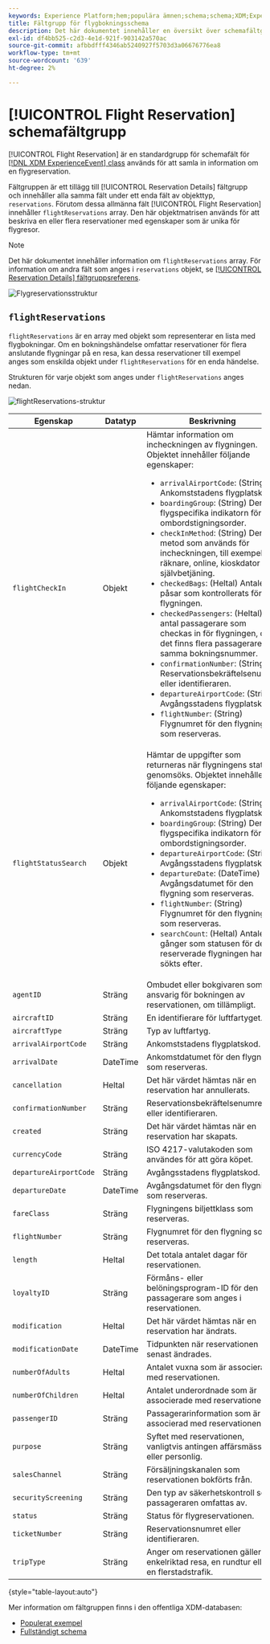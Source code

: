 ```yaml
---
keywords: Experience Platform;hem;populära ämnen;schema;schema;XDM;ExperienceEvent;fields;schemas;Schema design;field group;field group;reservation;flight;
title: Fältgrupp för flygbokningsschema
description: Det här dokumentet innehåller en översikt över schemafältgruppen Flight Reservation.
exl-id: df4bb525-c2d3-4e1d-921f-903142a570ac
source-git-commit: afbbdfff4346ab5240927f5703d3a06676776ea8
workflow-type: tm+mt
source-wordcount: '639'
ht-degree: 2%

---
```


# [!UICONTROL Flight Reservation] schemafältgrupp

[!UICONTROL Flight Reservation] är en standardgrupp för schemafält för [[!DNL XDM ExperienceEvent] class](../../classes/experienceevent.md) används för att samla in information om en flygreservation.

Fältgruppen är ett tillägg till [!UICONTROL Reservation Details] fältgrupp och innehåller alla samma fält under ett enda fält av objekttyp, `reservations`. Förutom dessa allmänna fält [!UICONTROL Flight Reservation] innehåller `flightReservations` array. Den här objektmatrisen används för att beskriva en eller flera reservationer med egenskaper som är unika för flygresor.

>[!NOTE]
>
>Det här dokumentet innehåller information om `flightReservations` array. För information om andra fält som anges i `reservations` objekt, se [[!UICONTROL Reservation Details] fältgruppsreferens](./reservation-details.md).

![Flygreservationsstruktur](../../images/field-groups/flight-reservation/structure.png)

## `flightReservations`

`flightReservations` är en array med objekt som representerar en lista med flygbokningar. Om en bokningshändelse omfattar reservationer för flera anslutande flygningar på en resa, kan dessa reservationer till exempel anges som enskilda objekt under `flightReservations` för en enda händelse.

Strukturen för varje objekt som anges under `flightReservations` anges nedan.

![flightReservations-struktur](../../images/field-groups/flight-reservation/flightReservations.png)

| Egenskap | Datatyp | Beskrivning |
| --- | --- | --- |
| `flightCheckIn` | Objekt | Hämtar information om incheckningen av flygningen. Objektet innehåller följande egenskaper:<ul><li>`arrivalAirportCode`: (String) Ankomststadens flygplatskod.</li><li>`boardingGroup`: (String) Den flygspecifika indikatorn för ombordstigningsorder.</li><li>`checkInMethod`: (String) Den metod som används för incheckningen, till exempel räknare, online, kioskdator eller självbetjäning.</li><li>`checkedBags`: (Heltal) Antalet påsar som kontrollerats för flygningen.</li><li>`checkedPassengers`: (Heltal) Det antal passagerare som checkas in för flygningen, om det finns flera passagerare för samma bokningsnummer.</li><li>`confirmationNumber`: (String) Reservationsbekräftelsenumret eller identifieraren.</li><li>`departureAirportCode`: (String) Avgångsstadens flygplatskod.</li><li>`flightNumber`: (String) Flygnumret för den flygning som reserveras.</li></ul> |
| `flightStatusSearch` | Objekt | Hämtar de uppgifter som returneras när flygningens status genomsöks. Objektet innehåller följande egenskaper:<ul><li>`arrivalAirportCode`: (String) Ankomststadens flygplatskod.</li><li>`boardingGroup`: (String) Den flygspecifika indikatorn för ombordstigningsorder.</li><li>`departureAirportCode`: (String) Avgångsstadens flygplatskod.</li><li>`departureDate`: (DateTime) Avgångsdatumet för den flygning som reserveras.</li><li>`flightNumber`: (String) Flygnumret för den flygning som reserveras.</li><li>`searchCount`: (Heltal) Antalet gånger som statusen för den reserverade flygningen har sökts efter.</li></ul> |
| `agentID` | Sträng | Ombudet eller bokgivaren som är ansvarig för bokningen av reservationen, om tillämpligt. |
| `aircraftID` | Sträng | En identifierare för luftfartyget. |
| `aircraftType` | Sträng | Typ av luftfartyg. |
| `arrivalAirportCode` | Sträng | Ankomststadens flygplatskod. |
| `arrivalDate` | DateTime | Ankomstdatumet för den flygning som reserveras. |
| `cancellation` | Heltal | Det här värdet hämtas när en reservation har annullerats. |
| `confirmationNumber` | Sträng | Reservationsbekräftelsenumret eller identifieraren. |
| `created` | Sträng | Det här värdet hämtas när en reservation har skapats. |
| `currencyCode` | Sträng | ISO 4217-valutakoden som användes för att göra köpet. |
| `departureAirportCode` | Sträng | Avgångsstadens flygplatskod. |
| `departureDate` | DateTime | Avgångsdatumet för den flygning som reserveras. |
| `fareClass` | Sträng | Flygningens biljettklass som reserveras. |
| `flightNumber` | Sträng | Flygnumret för den flygning som reserveras. |
| `length` | Heltal | Det totala antalet dagar för reservationen. |
| `loyaltyID` | Sträng | Förmåns- eller belöningsprogram-ID för den passagerare som anges i reservationen. |
| `modification` | Heltal | Det här värdet hämtas när en reservation har ändrats. |
| `modificationDate` | DateTime | Tidpunkten när reservationen senast ändrades. |
| `numberOfAdults` | Heltal | Antalet vuxna som är associerade med reservationen. |
| `numberOfChildren` | Heltal | Antalet underordnade som är associerade med reservationen. |
| `passengerID` | Sträng | Passagerarinformation som är associerad med reservationen. |
| `purpose` | Sträng | Syftet med reservationen, vanligtvis antingen affärsmässig eller personlig. |
| `salesChannel` | Sträng | Försäljningskanalen som reservationen bokförts från. |
| `securityScreening` | Sträng | Den typ av säkerhetskontroll som passageraren omfattas av. |
| `status` | Sträng | Status för flygreservationen. |
| `ticketNumber` | Sträng | Reservationsnumret eller identifieraren. |
| `tripType` | Sträng | Anger om reservationen gäller en enkelriktad resa, en rundtur eller en flerstadstrafik. |

{style="table-layout:auto"}

Mer information om fältgruppen finns i den offentliga XDM-databasen:

* [Populerat exempel](https://github.com/adobe/xdm/blob/master/components/fieldgroups/experience-event/industry-verticals/experienceevent-flight-reservation.example.1.json)
* [Fullständigt schema](https://github.com/adobe/xdm/blob/master/components/fieldgroups/experience-event/industry-verticals/experienceevent-flight-reservation.schema.json)
